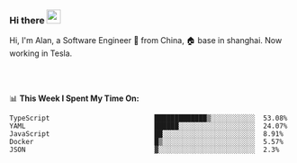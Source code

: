 ### Hi there <img src="https://media.giphy.com/media/hvRJCLFzcasrR4ia7z/giphy.gif" width="25px">

<!-- ![visitors](https://visitor-badge.glitch.me/badge?page_id=dislfyer.dislfyer) -->

Hi, I'm Alan, a Software Engineer 🚀 from China, 🏠 base in shanghai. Now working in Tesla.

<br/>
<br/>

📊 **This Week I Spent My Time On:**


<!--START_SECTION:waka-->

```text
TypeScript                          █████████████▒░░░░░░░░░░░  53.08%
YAML                                ██████░░░░░░░░░░░░░░░░░░░  24.07%
JavaScript                          ██░░░░░░░░░░░░░░░░░░░░░░░  8.91%
Docker                              █▒░░░░░░░░░░░░░░░░░░░░░░░  5.57%
JSON                                ▓░░░░░░░░░░░░░░░░░░░░░░░░  2.3%
```

<!--END_SECTION:waka-->

<!--
**About Me:**
 -->
